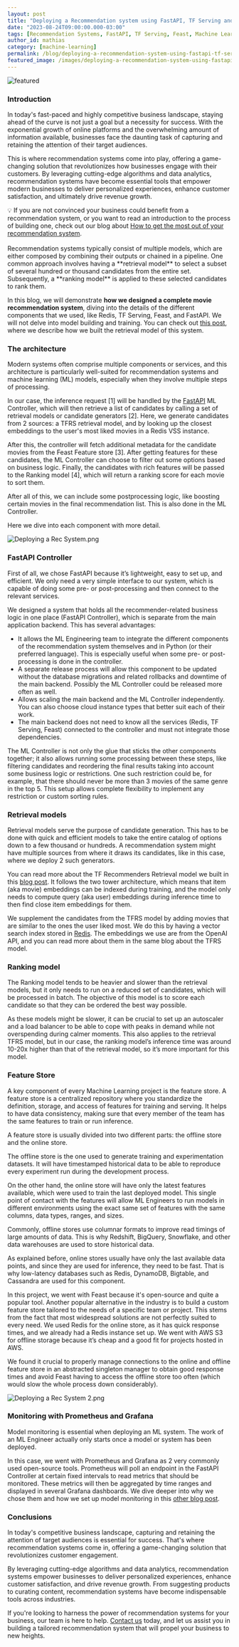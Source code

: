 ```yaml
---
layout: post
title: "Deploying a Recommendation system using FastAPI, TF Serving and Feast"
date: "2023-08-24T09:00:00.000-03:00"
tags: [Recommendation Systems, FastAPI, TF Serving, Feast, Machine Learning]
author_id: mathias
category: [machine-learning]
permalink: /blog/deploying-a-recommendation-system-using-fastapi-tf-serving-and-feast/
featured_image: /images/deploying-a-recommendation-system-using-fastapi-tf-serving-and-feast/featured_image.png
---
```


![featured](/images/deploying-a-recommendation-system-using-fastapi-tf-serving-and-feast/featured_image.png)

### Introduction

In today's fast-paced and highly competitive business landscape, staying ahead of the curve is not just a goal but a necessity for
success. With the exponential growth of online platforms and the overwhelming
amount of information available, businesses face the daunting task of capturing
and retaining the attention of their target audiences.

This is where recommendation systems come into play, offering a game-changing solution that
revolutionizes how businesses engage with their customers. By leveraging
cutting-edge algorithms and data analytics, recommendation systems have become
essential tools that empower modern businesses to deliver personalized
experiences, enhance customer satisfaction, and ultimately drive revenue growth.

<aside>
  💡 If you are not convinced your business could benefit from a recommendation
  system, or you want to read an introduction to the process of building one, 
  check out our blog about <a href="https://blog.xmartlabs.com/blog/recommendations-engines-what-they-do-and-why-they-are-useful/" target="_blank">
  How to get the most out of your recommendation system</a>.
</aside>
<br />
Recommendation systems typically consist of multiple models, which are either
composed by combining their outputs or chained in a pipeline. One common
approach involves having a **retrieval model** to select a subset of several
hundred or thousand candidates from the entire set. Subsequently, a **ranking
model** is applied to these selected candidates to rank them.

In this blog, we will demonstrate **how we designed a complete movie recommendation system**,
diving into the details of the different components that we used, like Redis, TF
Serving, Feast, and FastAPI. We will not delve into model building and training.
You can check out [this
post](https://blog.xmartlabs.com/blog/tf-recommenders-encode-user-watch-history-using-openai-embeddings/),
where we describe how we built the retrieval model of this system.

### The architecture

Modern systems often comprise multiple components or services, and this architecture
is particularly well-suited for recommendation systems and machine learning (ML) models,
especially when they involve multiple steps of processing.

In our case, the inference request [1] will be handled by the [FastAPI](https://fastapi.tiangolo.com/)
ML Controller, which will then retrieve a list of candidates by calling a set of retrieval models or candidate
generators [2]. Here, we generate candidates from 2 sources: a TFRS retrieval
model, and by looking up the closest embeddings to the user's most liked movies
in a Redis VSS instance.

After this, the controller will fetch additional
metadata for the candidate movies from the Feast Feature store [3]. After
getting features for these candidates, the ML Controller can choose to filter
out some options based on business logic. Finally, the candidates with rich
features will be passed to the Ranking model [4], which will return a ranking
score for each movie to sort them.

After all of this, we can include some
postprocessing logic, like boosting certain movies in the final recommendation
list. This is also done in the ML Controller.

Here we dive into each component with more detail.

![Deploying a Rec System.png](/images/deploying-a-recommendation-system-using-fastapi-tf-serving-and-feast/deploying-a-rec-system.png)

### FastAPI Controller

First of all, we chose FastAPI because it’s lightweight, easy to set up, and efficient. We only need a very simple interface to our
system, which is capable of doing some pre- or post-processing and then connect
to the relevant services.

We designed a system that holds all the
recommender-related business logic in one place (FastAPI Controller), which is
separate from the main application backend. This has several advantages:

- It allows the ML Engineering team to integrate the different components of the
  recommendation system themselves and in Python (or their preferred language).
  This is especially useful when some pre- or post-processing is done in the
  controller.
- A separate release process will allow this component to be updated
  without the database migrations and related rollbacks and downtime of the main
  backend. Possibly the ML Controller could be released more often as well.
- Allows scaling the main backend and the ML Controller independently. You can
  also choose cloud instance types that better suit each of their work.
- The main backend does not need to know all the services (Redis, TF Serving, Feast)
  connected to the controller and must not integrate those dependencies.

The ML Controller is not only the glue that sticks the other components together; it
also allows running some processing between these steps, like filtering
candidates and reordering the final results taking into account some business
logic or restrictions. One such restriction could be, for example, that there
should never be more than 3 movies of the same genre in the top 5. This setup
allows complete flexibility to implement any restriction or custom sorting
rules.

### Retrieval models

Retrieval models serve the purpose of candidate generation. This has to be done with quick and efficient models to take the
entire catalog of options down to a few thousand or hundreds. A recommendation
system might have multiple sources from where it draws its candidates, like in
this case, where we deploy 2 such generators.

You can read more about the TF Recommenders Retrieval model we built in this [blog
post](https://blog.xmartlabs.com/blog/tf-recommenders-encode-user-watch-history-using-openai-embeddings/).
It follows the two tower architecture, which means that item (aka movie)
embeddings can be indexed during training, and the model only needs to compute
query (aka user) embeddings during inference time to then find close item
embeddings for them.

We supplement the candidates from the TFRS model by adding
movies that are similar to the ones the user liked most. We do this by having a
vector search index stored in
[Redis](https://redis.io/docs/stack/search/reference/vectors/). The embeddings
we use are from the OpenAI API, and you can read more about them in the same
blog about the TFRS model.

### Ranking model

The Ranking model tends to be heavier and slower than the retrieval models, but it only needs to run on a
reduced set of candidates, which will be processed in batch. The objective of
this model is to score each candidate so that they can be ordered the best way
possible.

As these models might be slower, it can be crucial to set up an
autoscaler and a load balancer to be able to cope with peaks in demand while not
overspending during calmer moments. This also applies to the retrieval TFRS
model, but in our case, the ranking model’s inference time was around 10-20x
higher than that of the retrieval model, so it’s more important for this model.

### Feature Store

A key component of every Machine Learning project is the feature store. A feature store is a centralized repository where you standardize
the definition, storage, and access of features for training and serving. It
helps to have data consistency, making sure that every member of the team has
the same features to train or run inference.

A feature store is usually divided
into two different parts: the offline store and the online store.

The offline store is the one used to generate training and experimentation datasets. It will
have timestamped historical data to be able to reproduce every experiment run
during the development process.

On the other hand, the online store will have only the latest features available, which were used to train the last deployed
model. This single point of contact with the features will allow ML Engineers to
run models in different environments using the exact same set of features with
the same columns, data types, ranges, and sizes.

Commonly, offline stores use columnar formats to improve read timings of large amounts of data. This is why
Redshift, BigQuery, Snowflake, and other data warehouses are used to store
historical data.

As explained before, online stores usually have only the last
available data points, and since they are used for inference, they need to be
fast. That is why low-latency databases such as Redis, DynamoDB, Bigtable, and
Cassandra are used for this component.

In this project, we went with Feast because it's open-source and quite a popular tool. Another popular alternative
in the industry is to build a custom feature store tailored to the needs of a
specific team or project. This stems from the fact that most widespread
solutions are not perfectly suited to every need. We used Redis for the online
store, as it has quick response times, and we already had a Redis instance set
up. We went with AWS S3 for offline storage because it’s cheap and a good fit
for projects hosted in AWS.

We found it crucial to properly manage connections to the online and offline feature store in an abstracted singleton manager to
obtain good response times and avoid Feast having to access the offline store
too often (which would slow the whole process down considerably).

![Deploying a Rec System 2.png](/images/deploying-a-recommendation-system-using-fastapi-tf-serving-and-feast/deploying-a-rec-system-2.png)

### Monitoring with Prometheus and Grafana

Model monitoring is essential when deploying an ML system. The work of an ML Engineer actually only starts once a
model or system has been deployed.

In this case, we went with Prometheus and Grafana as 2 very commonly used open-source tools. Prometheus will poll an
endpoint in the FastAPI Controller at certain fixed intervals to read metrics
that should be monitored. These metrics will then be aggregated by time ranges
and displayed in several Grafana dashboards. We dive deeper into why we chose
them and how we set up model monitoring in this [other blog post](/blog/ml-model-monitoring-boosting-performance-and-reliability/).

### Conclusions

In today's competitive business landscape, capturing and retaining the attention
of target audiences is essential for success. That's where recommendation
systems come in, offering a game-changing solution that revolutionizes customer
engagement.

By leveraging cutting-edge algorithms and data analytics,
recommendation systems empower businesses to deliver personalized experiences,
enhance customer satisfaction, and drive revenue growth. From suggesting
products to curating content, recommendation systems have become indispensable
tools across industries.

If you're looking to harness the power of
recommendation systems for your business, our team is here to help. [Contact
us](https://form.typeform.com/to/D1PhDJIR) today, and let us assist you in
building a tailored recommendation system that will propel your business to new
heights.

